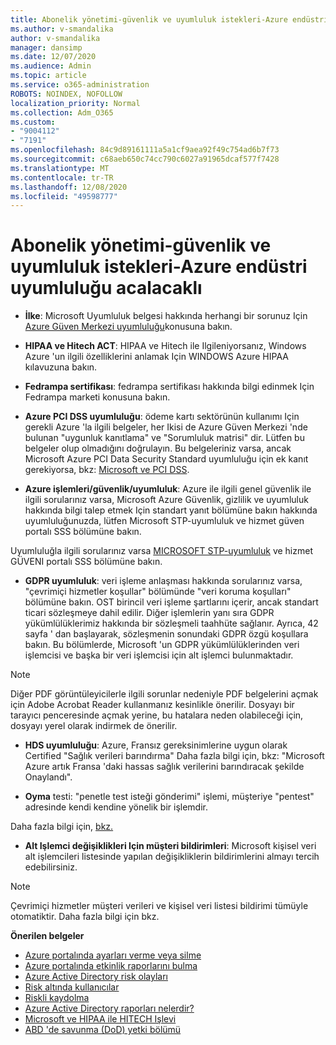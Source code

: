 ```yaml
---
title: Abonelik yönetimi-güvenlik ve uyumluluk istekleri-Azure endüstri uyumluluğu acalacaklı
ms.author: v-smandalika
author: v-smandalika
manager: dansimp
ms.date: 12/07/2020
ms.audience: Admin
ms.topic: article
ms.service: o365-administration
ROBOTS: NOINDEX, NOFOLLOW
localization_priority: Normal
ms.collection: Adm_O365
ms.custom:
- "9004112"
- "7191"
ms.openlocfilehash: 84c9d89161111a5a1cf9aea92f49c754ad6b7f73
ms.sourcegitcommit: c68aeb650c74cc790c6027a91965dcaf577f7428
ms.translationtype: MT
ms.contentlocale: tr-TR
ms.lasthandoff: 12/08/2020
ms.locfileid: "49598777"
---
```

# <a name="subscription-management---security-and-compliance-requests---azure-industry-compliance-accreditation"></a>Abonelik yönetimi-güvenlik ve uyumluluk istekleri-Azure endüstri uyumluluğu acalacaklı

- **İlke**: Microsoft Uyumluluk belgesi hakkında herhangi bir sorunuz Için [Azure Güven Merkezi uyumluluğu](https://docs.microsoft.com/compliance/regulatory/offering-SOC)konusuna bakın.

- **HIPAA ve Hitech ACT**: HIPAA ve Hitech ile Ilgileniyorsanız, Windows Azure 'un ilgili özelliklerini anlamak Için WINDOWS Azure HIPAA kılavuzuna bakın.

- **Fedrampa sertifikası**: fedrampa sertifikası hakkında bilgi edinmek Için Fedrampa marketi konusuna bakın.

- **Azure PCI DSS uyumluluğu**: ödeme kartı sektörünün kullanımı Için gerekli Azure 'la ilgili belgeler, her Ikisi de Azure Güven Merkezi 'nde bulunan "uygunluk kanıtlama" ve "Sorumluluk matrisi" dir. Lütfen bu belgeler olup olmadığını doğrulayın. Bu belgeleriniz varsa, ancak Microsoft Azure PCI Data Security Standard uyumluluğu için ek kanıt gerekiyorsa, bkz: [Microsoft ve PCI DSS](https://docs.microsoft.com/compliance/regulatory/offering-PCI-DSS).

- **Azure işlemleri/güvenlik/uyumluluk**: Azure ile ilgili genel güvenlik ile ilgili sorularınız varsa, Microsoft Azure Güvenlik, gizlilik ve uyumluluk hakkında bilgi talep etmek Için standart yanıt bölümüne bakın hakkında uyumluluğunuzda, lütfen Microsoft STP-uyumluluk ve hizmet güven portalı SSS bölümüne bakın.

Uyumluluğla ilgili sorularınız varsa [MICROSOFT STP-uyumluluk](https://www.microsoft.com/trust-center/compliance/compliance-overview) ve hizmet GÜVENI portalı SSS bölümüne bakın.

- **GDPR uyumluluk**: veri işleme anlaşması hakkında sorularınız varsa, "çevrimiçi hizmetler koşullar" bölümünde "veri koruma koşulları" bölümüne bakın. OST birincil veri işleme şartlarını içerir, ancak standart ticari sözleşmeye dahil edilir. Diğer işlemlerin yanı sıra GDPR yükümlülüklerimiz hakkında bir sözleşmeli taahhüte sağlanır. Ayrıca, 42 sayfa ' dan başlayarak, sözleşmenin sonundaki GDPR özgü koşullara bakın. Bu bölümlerde, Microsoft 'un GDPR yükümlülüklerinden veri işlemcisi ve başka bir veri işlemcisi için alt işlemci bulunmaktadır.

> [!NOTE]
> Diğer PDF görüntüleyicilerle ilgili sorunlar nedeniyle PDF belgelerini açmak için Adobe Acrobat Reader kullanmanız kesinlikle önerilir. Dosyayı bir tarayıcı penceresinde açmak yerine, bu hatalara neden olabileceği için, dosyayı yerel olarak indirmek de önerilir.

- **HDS uyumluluğu**: Azure, Fransız gereksinimlerine uygun olarak Certified "Sağlık verileri barındırma" Daha fazla bilgi için, bkz: "Microsoft Azure artık Fransa 'daki hassas sağlık verilerini barındıracak şekilde Onaylandı".

- **Oyma** testi: "penetle test isteği gönderimi" işlemi, müşteriye "pentest" adresinde kendi kendine yönelik bir işlemdir.

Daha fazla bilgi için, [bkz.](https://docs.microsoft.com/azure/security/fundamentals/pen-testing)

- **Alt Işlemci değişiklikleri Için müşteri bildirimleri**: Microsoft kişisel veri alt işlemcileri listesinde yapılan değişikliklerin bildirimlerini almayı tercih edebilirsiniz.

> [!NOTE]
> Çevrimiçi hizmetler müşteri verileri ve kişisel veri listesi bildirimi tümüyle otomatiktir. Daha fazla bilgi için bkz.

**Önerilen belgeler**

- [Azure portalında ayarları verme veya silme](https://docs.microsoft.com/azure/azure-portal/set-preferences)
- [Azure portalında etkinlik raporlarını bulma](https://docs.microsoft.com/azure/active-directory/reports-monitoring/howto-find-activity-reports)
- [Azure Active Directory risk olayları](https://docs.microsoft.com/azure/active-directory/identity-protection/overview-identity-protection)
- [Risk altında kullanıcılar](https://docs.microsoft.com/azure/active-directory/identity-protection/overview-identity-protection)
- [Riskli kaydolma](https://docs.microsoft.com/azure/active-directory/identity-protection/overview-identity-protection)
- [Azure Active Directory raporları nelerdir?](https://docs.microsoft.com/azure/active-directory/reports-monitoring/overview-reports)
- [Microsoft ve HIPAA ile HITECH Işlevi](https://docs.microsoft.com/compliance/regulatory/offering-hipaa-hitech)
- [ABD 'de savunma (DoD) yetki bölümü](https://docs.microsoft.com/compliance/regulatory/offering-DoD-DISA-L2-L4-L5)













